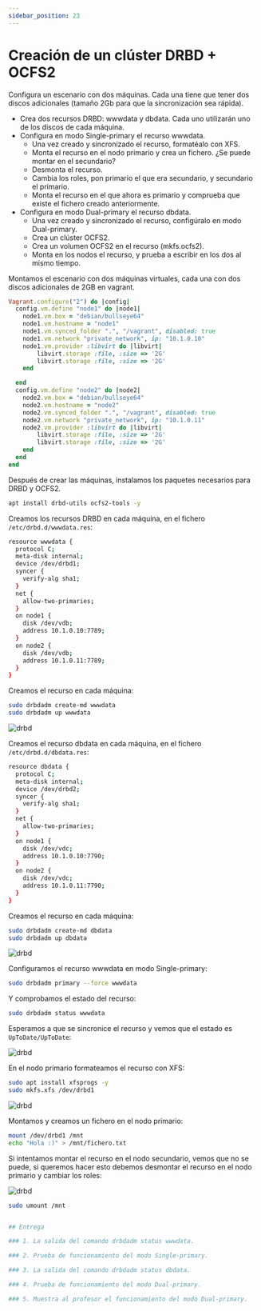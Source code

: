 ```yaml
---
sidebar_position: 23
---
```


# Creación de un clúster DRBD + OCFS2

Configura un escenario con dos máquinas. Cada una tiene que tener dos discos adicionales (tamaño 2Gb para que la sincronización sea rápida).

* Crea dos recursos DRBD: wwwdata y dbdata. Cada uno utilizarán uno de los discos de cada máquina.
* Configura en modo Single-primary el recurso wwwdata.
    * Una vez creado y sincronizado el recurso, formatéalo con XFS.
    * Monta el recurso en el nodo primario y crea un fichero. ¿Se puede montar en el secundario?
    * Desmonta el recurso.
    * Cambia los roles, pon primario el que era secundario, y secundario el primario.
    * Monta el recurso en el que ahora es primario y comprueba que existe el fichero creado anteriormente.
* Configura en modo Dual-primary el recurso dbdata.
    * Una vez creado y sincronizado el recurso, configúralo en modo Dual-primary.
    * Crea un clúster OCFS2.
    * Crea un volumen OCFS2 en el recurso (mkfs.ocfs2).
    * Monta en los nodos el recurso, y prueba a escribir en los dos al mismo tiempo.

Montamos el escenario con dos máquinas virtuales, cada una con dos discos adicionales de 2GB en vagrant.

```ruby
Vagrant.configure("2") do |config|
  config.vm.define "node1" do |node1|
    node1.vm.box = "debian/bullseye64"
    node1.vm.hostname = "node1"
    node1.vm.synced_folder ".", "/vagrant", disabled: true
    node1.vm.network "private_network", ip: "10.1.0.10"
    node1.vm.provider :libvirt do |libvirt|
        libvirt.storage :file, :size => '2G'
        libvirt.storage :file, :size => '2G'
    end

  end
  config.vm.define "node2" do |node2|
    node2.vm.box = "debian/bullseye64"
    node2.vm.hostname = "node2"
    node2.vm.synced_folder ".", "/vagrant", disabled: true
    node2.vm.network "private_network", ip: "10.1.0.11"
    node2.vm.provider :libvirt do |libvirt|
        libvirt.storage :file, :size => '2G'
        libvirt.storage :file, :size => '2G'
    end
  end
end
```

Después de crear las máquinas, instalamos los paquetes necesarios para DRBD y OCFS2.

```bash
apt install drbd-utils ocfs2-tools -y
```

Creamos los recursos DRBD en cada máquina, en el fichero `/etc/drbd.d/wwwdata.res`:

```bash
resource wwwdata {
  protocol C;
  meta-disk internal;
  device /dev/drbd1;
  syncer {
    verify-alg sha1;
  }
  net {
    allow-two-primaries;
  }
  on node1 {
    disk /dev/vdb;
    address 10.1.0.10:7789;
  }
  on node2 {
    disk /dev/vdb;
    address 10.1.0.11:7789;
  }
}
```

Creamos el recurso en cada máquina:

```bash
sudo drbdadm create-md wwwdata
sudo drbdadm up wwwdata
```

![drbd](/img/SRI+HLC/taller3SRI7.png)

Creamos el recurso dbdata en cada máquina, en el fichero `/etc/drbd.d/dbdata.res`:

```bash
resource dbdata {
  protocol C;
  meta-disk internal;
  device /dev/drbd2;
  syncer {
    verify-alg sha1;
  }
  net {
    allow-two-primaries;
  }
  on node1 {
    disk /dev/vdc;
    address 10.1.0.10:7790;
  }
  on node2 {
    disk /dev/vdc;
    address 10.1.0.11:7790;
  }
}
```

Creamos el recurso en cada máquina:

```bash
sudo drbdadm create-md dbdata
sudo drbdadm up dbdata
```

![drbd](/img/SRI+HLC/taller3SRI7-2.png)

Configuramos el recurso wwwdata en modo Single-primary:

```bash
sudo drbdadm primary --force wwwdata 
```

Y comprobamos el estado del recurso:

```bash
sudo drbdadm status wwwdata
``` 

Esperamos a que se sincronice el recurso y vemos que el estado es `UpToDate/UpToDate`:

![drbd](/img/SRI+HLC/taller3SRI7-4.png)

En el nodo primario formateamos el recurso con XFS:

```bash
sudo apt install xfsprogs -y
sudo mkfs.xfs /dev/drbd1
```

![drbd](/img/SRI+HLC/taller3SRI7-5.png)

Montamos y creamos un fichero en el nodo primario:

```bash
mount /dev/drbd1 /mnt
echo "Hola :)" > /mnt/fichero.txt
```

Si intentamos montar el recurso en el nodo secundario, vemos que no se puede, si queremos hacer esto debemos desmontar el recurso en el nodo primario y cambiar los roles:


![drbd](/img/SRI+HLC/taller3SRI7-6.png)

```bash
sudo umount /mnt


## Entrega

### 1. La salida del comando drbdadm status wwwdata.

### 2. Prueba de funcionamiento del modo Single-primary.

### 3. La salida del comando drbdadm status dbdata.

### 4. Prueba de funcionamiento del modo Dual-primary.

### 5. Muestra al profesor el funcionamiento del modo Dual-primary.
